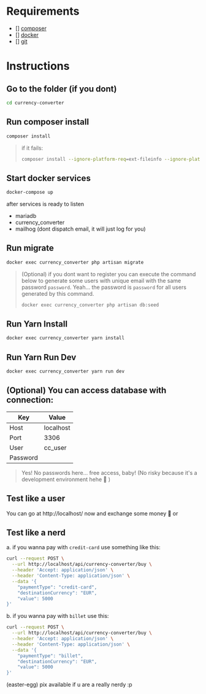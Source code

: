 # Requirements
- [] [composer](https://getcomposer.org/download/) 
- [] [docker](https://docs.docker.com/get-docker/)
- [] [git](https://git-scm.com/downloads)

# Instructions

## Go to the folder (if you dont)

```sh
cd currency-converter
```

## Run composer install

```sh
composer install
```
> if it fails:
> ```sh
> composer install --ignore-platform-req=ext-fileinfo --ignore-platform-req=ext-fileinfo
> ```

## Start docker services

```sh
docker-compose up
```

after services is ready to listen
- mariadb
- currency_converter
- mailhog (dont dispatch email, it will just log for you)

## Run migrate

```sh
docker exec currency_converter php artisan migrate
```

> (Optional) if you dont want to register you can execute the  command below to generate some users with unique email with the same password `password`. Yeah... the password is `password` for all users generated by this command.
>```sh
> docker exec currency_converter php artisan db:seed
> ```
>  

## Run Yarn Install 
```sh
docker exec currency_converter yarn install
```

## Run Yarn Run Dev 
```sh
docker exec currency_converter yarn run dev
```

## (Optional) You can access database with connection:

Key | Value
-- | --
Host | localhost
Port | 3306
User | cc_user
Password |

> Yes! No passwords here... free access, baby! (No risky because it's a development environment hehe :eyes: ) 

## Test like a user

You can go at http://localhost/ now and exchange some money :money_with_wings: or

## Test like a nerd

a. if you wanna pay with `credit-card` use something like this:

```sh
curl --request POST \
  --url http://localhost/api/currency-converter/buy \
  --header 'Accept: application/json' \
  --header 'Content-Type: application/json' \
  --data '{
	"paymentType": "credit-card",
	"destinationCurrency": "EUR",
	"value": 5000
}'
```

b. if you wanna pay with `billet` use this:
```sh
curl --request POST \
  --url http://localhost/api/currency-converter/buy \
  --header 'Accept: application/json' \
  --header 'Content-Type: application/json' \
  --data '{
	"paymentType": "billet",
	"destinationCurrency": "EUR",
	"value": 5000
}'
```

(easter-egg) pix available if u are a really nerdy :p
